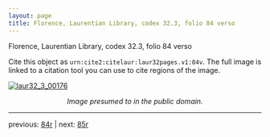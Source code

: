 ```yaml
---
layout: page
title: Florence, Laurentian Library, codex 32.3, folio 84 verso
---
```


Florence, Laurentian Library, codex 32.3, folio 84 verso

Cite this object as `urn:cite2:citelaur:laur32pages.v1:84v`.  The full image is linked to a citation tool you can use to cite regions of the image.

[![laur32_3_00176](http://www.homermultitext.org/iipsrv?IIIF=/project/homer/pyramidal/deepzoom/citelaur/laur32imgs/v1/laur32_3_00176.tif/full/800,/0/default.jpg)](http://www.homermultitext.org/ict2/?urn=urn:cite2:citelaur:laur32imgs.v1:laur32_3_00176) 

<p style="text-align: center; font-style: italic;">Image presumed to in the public domain.</p>

---

previous: [84r](../84r/) | next: [85r](../85r/)